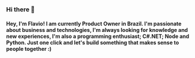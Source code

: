 ### Hi there 👋

#### Hey, I'm Flavio! I am currently Product Owner in Brazil. I'm passionate about business and technologies, I'm always looking for knowledge and new experiences, I'm also a programming enthusiast; C#.NET; Node and Python. Just one click and let's build something that makes sense to people together :)

<!--
**FlavioNeilandPaz/FlavioNeilandPaz** is a ✨ _special_ ✨ repository because its `README.md` (this file) appears on your GitHub profile.

Here are some ideas to get you started:

- 🔭 I’m currently working on ...
- 🌱 I’m currently learning ...
- 👯 I’m looking to collaborate on ...
- 🤔 I’m looking for help with ...
- 💬 Ask me about ...
- 📫 How to reach me: ...
- 😄 Pronouns: ...
- ⚡ Fun fact: ...
-->
